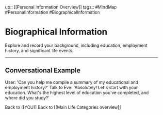 up:: [[Personal Information Overview]]
tags:: #MindMap #PersonalInformation #BiographicalInformation

# Biographical Information

Explore and record your background, including education, employment history, and significant life events.

---
## Conversational Example
User: 'Can you help me compile a summary of my educational and employment history?'
Talk to Eve: 'Absolutely! Let's start with your education. What's the highest level of education you've completed, and where did you study?'

Back to [[YOU]]
Back to [[Main Life Categories overview]]